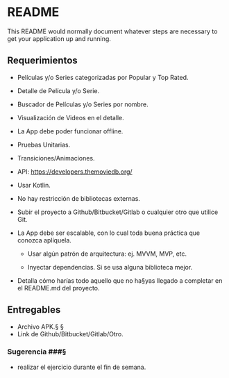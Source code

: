 # README #

This README would normally document whatever steps are necessary to get your application up and running.

## Requerimientos ##

* Películas y/o Series categorizadas por Popular y Top Rated.

* Detalle de Película y/o Serie.

* Buscador de Películas y/o Series por nombre.

* Visualización de Videos en el detalle.

* La App debe poder funcionar offline.

* Pruebas Unitarias.

* Transiciones/Animaciones.

* API: https://developers.themoviedb.org/

* Usar Kotlin.

* No hay restricción de bibliotecas externas.

* Subir el proyecto a Github/Bitbucket/Gitlab o cualquier otro que utilice Git.

* La App debe ser escalable, con lo cual toda buena práctica que conozca aplíquela.

    * Usar algún patrón de arquitectura: ej. MVVM, MVP, etc.

    * Inyectar dependencias. Si se usa alguna biblioteca mejor.

*  Detalla cómo harías todo aquello que no ha§yas llegado a completar en el README.md del proyecto. 

## Entregables ##

* Archivo APK.§
§
* Link de Github/Bitbucket/Gitlab/Otro.

### Sugerencia ###§

* realizar el ejercicio durante el fin de semana.
